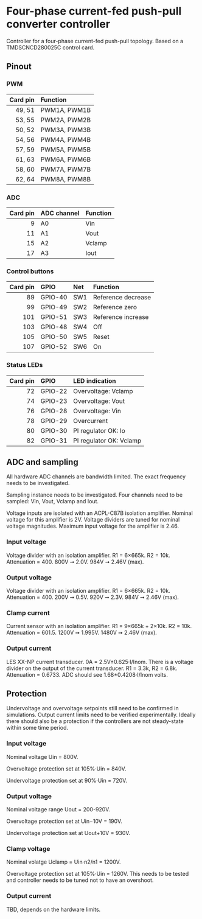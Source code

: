 # Four-phase current-fed push-pull converter controller
Controller for a four-phase current-fed push-pull topology. Based on a TMDSCNCD280025C control card. 

## Pinout

### PWM

| Card pin | Function     |
|---------:|:-------------|
|   49, 51 | PWM1A, PWM1B |
|   53, 55 | PWM2A, PWM2B |
|   50, 52 | PWM3A, PWM3B |
|   54, 56 | PWM4A, PWM4B |
|   57, 59 | PWM5A, PWM5B |
|   61, 63 | PWM6A, PWM6B |
|   58, 60 | PWM7A, PWM7B |
|   62, 64 | PWM8A, PWM8B |

### ADC

| Card pin | ADC channel | Function |
|---------:|:------------|:---------|
|        9 | A0          | Vin      |
|       11 | A1          | Vout     |
|       15 | A2          | Vclamp   |
|       17 | A3          | Iout     |

### Control buttons

| Card pin | GPIO    | Net | Function |
|---------:|:--------|:----|:---------|
|       89 | GPIO-40 | SW1 | Reference decrease |
|       99 | GPIO-49 | SW2 | Reference zero |
|      101 | GPIO-51 | SW3 | Reference increase |
|      103 | GPIO-48 | SW4 | Off |
|      105 | GPIO-50 | SW5 | Reset |
|      107 | GPIO-52 | SW6 | On |

### Status LEDs

| Card pin | GPIO    | LED indication |
|---------:|:--------|:---------|
|       72 | GPIO-22 | Overvoltage: Vclamp |
|       74 | GPIO-23 | Overvoltage: Vout |
|       76 | GPIO-28 | Overvoltage: Vin |
|       78 | GPIO-29 | Overcurrent |
|       80 | GPIO-30 | PI regulator OK: Io |
|       82 | GPIO-31 | PI regulator OK: Vclamp |

## ADC and sampling

All hardware ADC channels are bandwidth limited. The exact frequency needs to be investigated. 

Sampling instance needs to be investigated. Four channels need to be sampled: Vin, Vout, Vclamp and Iout. 

Voltage inputs are isolated with an ACPL-C87B isolation amplifier. Nominal voltage for this amplifier is 2V. Voltage dividers are tuned for nominal voltage magnitudes. Maximum input voltage for the amplifier is 2.46. 

### Input voltage

Voltage divider with an isolation amplifier. R1 = 6×665k. R2 = 10k. Attenuation = 400. 800V ➞ 2.0V. 984V ➞ 2.46V (max).

### Output voltage

Voltage divider with an isolation amplifier. R1 = 6×665k. R2 = 10k. Attenuation = 400. 200V ➞ 0.5V. 920V ➞ 2.3V. 984V ➞ 2.46V (max).

### Clamp current

Current sensor with an isolation amplifier. R1 = 9×665k + 2×10k. R2 = 10k. Attenuation = 601.5. 1200V ➞ 1.995V. 1480V ➞ 2.46V (max). 

### Output current

LES XX-NP current transducer. 0A = 2.5V±0.625·I/Inom. There is a voltage divider on the output of the current transducer. R1 = 3.3k, R2 = 6.8k. Attenuation = 0.6733. ADC should see 1.68±0.4208·I/Inom volts. 

## Protection

Undervoltage and overvoltage setpoints still need to be confirmed in simulations. Output current limits need to be verified experimentally. Ideally there should also be a protection if the controllers are not steady-state within some time period. 

### Input voltage

Nominal voltage Uin = 800V. 

Overvoltage protection set at 105%·Uin = 840V. 

Undervoltage protection set at 90%·Uin = 720V. 

### Output voltage

Nominal voltage range Uout = 200-920V. 

Overvoltage protection set at Uin−10V = 190V. 

Undervoltage protection set at Uout+10V = 930V. 

### Clamp voltage

Nominal volatge Uclamp = Uin·n2/n1 = 1200V.

Overvoltage protection set at 105%·Uin = 1260V. This needs to be tested and controller needs to be tuned not to have an overshoot. 

### Output current

TBD, depends on the hardware limits. 
